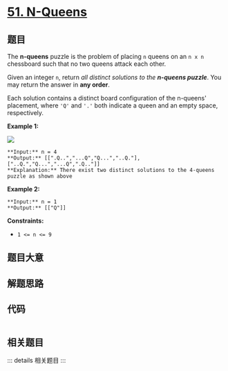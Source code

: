 # [51. N-Queens](https://leetcode.com/problems/n-queens)

## 题目

The **n-queens** puzzle is the problem of placing `n` queens on an `n x n`
chessboard such that no two queens attack each other.

Given an integer `n`, return _all distinct solutions to the **n-queens
puzzle**_. You may return the answer in **any order**.

Each solution contains a distinct board configuration of the n-queens'
placement, where `'Q'` and `'.'` both indicate a queen and an empty space,
respectively.



**Example 1:**

![](https://assets.leetcode.com/uploads/2020/11/13/queens.jpg)

    
    
    **Input:** n = 4
    **Output:** [[".Q..","...Q","Q...","..Q."],["..Q.","Q...","...Q",".Q.."]]
    **Explanation:** There exist two distinct solutions to the 4-queens puzzle as shown above
    

**Example 2:**

    
    
    **Input:** n = 1
    **Output:** [["Q"]]
    



**Constraints:**

  * `1 <= n <= 9`


## 题目大意

## 解题思路

## 代码

```javascript

```

## 相关题目

::: details 相关题目
:::
